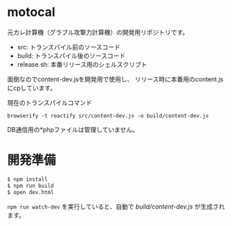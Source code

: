 # motocal
元カレ計算機（グラブル攻撃力計算機）の開発用リポジトリです。

- src: トランスパイル前のソースコード
- build: トランスパイル後のソースコード
- release.sh: 本番リリース用のシェルスクリプト

面倒なのでcontent-dev.jsを開発用で使用し、
リリース時に本番用のcontent.jsにcpしています。

現在のトランスパイルコマンド

``browserify -t reactify src/content-dev.js -o build/content-dev.js``

DB通信用の*phpファイルは管理していません。

# 開発準備
```sh
$ npm install
$ npm run build
$ open dev.html
```

`npm run watch-dev` を実行していると、自動で *build/content-dev.js* が生成されます。
